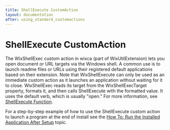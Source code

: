 ```yaml
---
title: ShellExecute CustomAction
layout: documentation
after: using_standard_customactions
---
```


# ShellExecute CustomAction

The WixShellExec custom action in wixca (part of WixUtilExtension) lets you open document or URL targets via the Windows shell. A common use is to launch readme files or URLs using their registered default applications based on their extension. Note that WixShellExecute can only be used as an immediate custom action as it launches an application without waiting for it to close. WixShellExec reads its target from the WixShellExecTarget property, formats it, and then calls ShellExecute with the formatted value. It uses the default verb, which is usually &quot;open.&quot; For more information, see <a href="http://msdn.microsoft.com/library/bb762153.aspx" target="_blank">ShellExecute Function</a>.

For a step-by-step example of how to use the ShellExecute custom action to launch a program at the end of install see the [How To: Run the Installed Application After Setup](~/howtos/ui_and_localization/run_program_after_install.html) topic.
